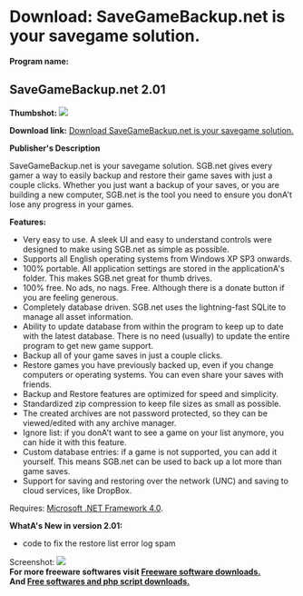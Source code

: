 # Download: SaveGameBackup.net is your savegame solution.

**Program name:**

## SaveGameBackup.net 2.01

  
**Thumbshot:** ![](http://www.freewarefiles.com/screenshot/svgmbckupnet2_md.jpg)   
  
**Download link:** [Download SaveGameBackup.net is your savegame solution.](http://freesoftwares.boysofts.com/SaveGameBackup-net_program_63538.html)  
  


**Publisher's Description**  
  


SaveGameBackup.net is your savegame solution. SGB.net gives every gamer a way to easily backup and restore their game saves with just a couple clicks. Whether you just want a backup of your saves, or you are building a new computer, SGB.net is the tool you need to ensure you donA't lose any progress in your games. 

**Features:**

  * Very easy to use. A sleek UI and easy to understand controls were designed to make using SGB.net as simple as possible. 
  * Supports all English operating systems from Windows XP SP3 onwards. 
  * 100% portable. All application settings are stored in the applicationA's folder. This makes SGB.net great for thumb drives. 
  * 100% free. No ads, no nags. Free. Although there is a donate button if you are feeling generous. 
  * Completely database driven. SGB.net uses the lightning-fast SQLite to manage all asset information. 
  * Ability to update database from within the program to keep up to date with the latest database. There is no need (usually) to update the entire program to get new game support. 
  * Backup all of your game saves in just a couple clicks. 
  * Restore games you have previously backed up, even if you change computers or operating systems. You can even share your saves with friends. 
  * Backup and Restore features are optimized for speed and simplicity. 
  * Standardized zip compression to keep file sizes as small as possible. 
  * The created archives are not password protected, so they can be viewed/edited with any archive manager. 
  * Ignore list: if you donA't want to see a game on your list anymore, you can hide it with this feature. 
  * Custom database entries: if a game is not supported, you can add it yourself. This means SGB.net can be used to back up a lot more than game saves. 
  * Support for saving and restoring over the network (UNC) and saving to cloud services, like DropBox. 

Requires: [Microsoft .NET Framework 4.0](http://www.freewarefiles.com/Microsoft-NET-Framework-4_program_55008.html). 

**WhatA's New in version 2.01:**

  * code to fix the restore list error log spam 

  
  
Screenshot: ![](http://www.freewarefiles.com/screenshot/svgmbckupnet2.jpg)   
**For more freeware softwares visit [Freeware software downloads.](http://freesoftwares.boysofts.com/)**   
**And [Free softwares and php script downloads.](http://www.boysofts.com/)**
